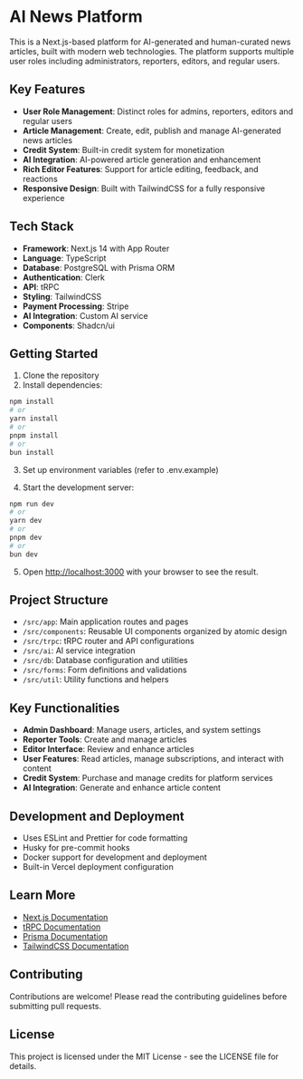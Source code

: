# AI News Platform

This is a Next.js-based platform for AI-generated and human-curated news articles, built with modern web technologies. The platform supports multiple user roles including administrators, reporters, editors, and regular users.

## Key Features

- **User Role Management**: Distinct roles for admins, reporters, editors and regular users
- **Article Management**: Create, edit, publish and manage AI-generated news articles
- **Credit System**: Built-in credit system for monetization
- **AI Integration**: AI-powered article generation and enhancement
- **Rich Editor Features**: Support for article editing, feedback, and reactions
- **Responsive Design**: Built with TailwindCSS for a fully responsive experience

## Tech Stack

- **Framework**: Next.js 14 with App Router
- **Language**: TypeScript
- **Database**: PostgreSQL with Prisma ORM
- **Authentication**: Clerk
- **API**: tRPC
- **Styling**: TailwindCSS
- **Payment Processing**: Stripe
- **AI Integration**: Custom AI service
- **Components**: Shadcn/ui

## Getting Started

1. Clone the repository
2. Install dependencies:
```bash
npm install
# or
yarn install
# or
pnpm install
# or
bun install
```

3. Set up environment variables (refer to .env.example)

4. Start the development server:
```bash
npm run dev
# or
yarn dev
# or
pnpm dev
# or
bun dev
```

5. Open [http://localhost:3000](http://localhost:3000) with your browser to see the result.

## Project Structure

- `/src/app`: Main application routes and pages
- `/src/components`: Reusable UI components organized by atomic design
- `/src/trpc`: tRPC router and API configurations
- `/src/ai`: AI service integration
- `/src/db`: Database configuration and utilities
- `/src/forms`: Form definitions and validations
- `/src/util`: Utility functions and helpers

## Key Functionalities

- **Admin Dashboard**: Manage users, articles, and system settings
- **Reporter Tools**: Create and manage articles
- **Editor Interface**: Review and enhance articles
- **User Features**: Read articles, manage subscriptions, and interact with content
- **Credit System**: Purchase and manage credits for platform services
- **AI Integration**: Generate and enhance article content

## Development and Deployment

- Uses ESLint and Prettier for code formatting
- Husky for pre-commit hooks
- Docker support for development and deployment
- Built-in Vercel deployment configuration

## Learn More

- [Next.js Documentation](https://nextjs.org/docs)
- [tRPC Documentation](https://trpc.io)
- [Prisma Documentation](https://www.prisma.io/docs)
- [TailwindCSS Documentation](https://tailwindcss.com/docs)

## Contributing

Contributions are welcome! Please read the contributing guidelines before submitting pull requests.

## License

This project is licensed under the MIT License - see the LICENSE file for details.
